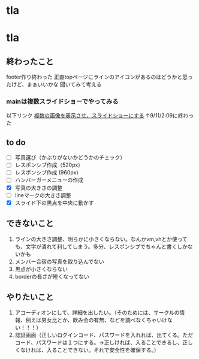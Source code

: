 # tla
# tla
## 終わったこと
footer作り終わった
正直topページにラインのアイコンがあるのはどうかと思ったけど、まぁいいかな
聞いてみて考える
### mainは複数スライドショーでやってみる
以下リンク
[複数の画像を表示させ、スライドショーにする](https://coco-factory.jp/ugokuweb/move01/6-1-7/)
↑9/11/2:09に終わった

## to do
 - [ ] 写真選び（かぶりがないかどうかのチェック）
 - [ ] レスポンシブ作成（520px）
 - [ ] レスポンシブ作成 (960px）
 - [ ] ハンバーガーメニューの作成
 - [x] 写真の大きさの調整
 - [ ] lineマークの大きさ調整
 - [x] スライド下の黒点を中央に動かす

## できないこと
1. ラインの大きさ調整、明らかに小さくならない。なんかvm,vhとか使っても、文字が潰れて利してしまう。多分、レスポンシブでちゃんと書くしかないかも
2. メンバー合宿の写真を取り込んでない
3. 黒点が小さくならない
4. borderの長さが短くなってない

## やりたいこと
1. アコーディオンにして、詳細を出したい。（そのためには、サークルの情報、例えば男女比とか、飲み会の有無、などを調べなくちゃいけない！！！）
2. 認証画面（正しいログインコード、パスワードを入れれば、出てくる。ただコード、パスワードは１つにする。→正しければ、入ることできるし、正しくなければ、入ることできない。それで安全性を確保する。）
